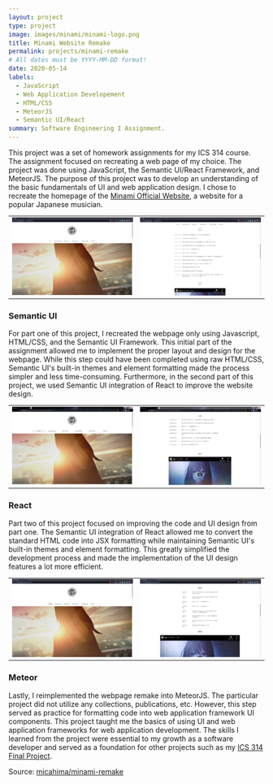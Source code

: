 ```yaml
---
layout: project
type: project
image: images/minami/minami-logo.png
title: Minami Website Remake
permalink: projects/minami-remake
# All dates must be YYYY-MM-DD format!
date: 2020-05-14
labels:
  - JavaScript
  - Web Application Developement
  - HTML/CSS
  - MeteorJS
  - Semantic UI/React
summary: Software Engineering I Assignment.
---
```


This project was a set of homework assignments for my ICS 314 course. The assignment focused on recreating a web page of my choice. The project was done using JavaScript, the Semantic UI/React Framework, and MeteorJS. The purpose of this project was to develop an understanding of the basic fundamentals of UI and web application design. I chose to recreate the homepage of the [Minami Official Website](https://www.373official.com/), a website for a popular Japanese musician.

|               |               |
| ------------- | ------------- |
| <img class="ui medium floated rounded image" src="../images/minami/minami-original-1.jpg">|<img class="ui medium floated rounded image" src="../images/minami/minami-original-2.jpg">|

### Semantic UI

For part one of this project, I recreated the webpage only using Javascript, HTML/CSS, and the Semantic UI Framework. This initial part of the assignment allowed me to implement the proper layout and design for the webpage. While this step could have been completed using raw HTML/CSS, Semantic UI's built-in themes and element formatting made the process simpler and less time-consuming. Furthermore, in the second part of this project, we used Semantic UI integration of React to improve the website design.

|               |               |
| ------------- | ------------- |
| <img class="ui medium floated rounded image" src="../images/minami/minami-semantic-1.jpg">|<img class="ui medium floated rounded image" src="../images/minami/minami-semantic-2.jpg">|

### React

Part two of this project focused on improving the code and UI design from part one. The Semantic UI integration of React allowed me to convert the standard HTML code into JSX formatting while maintaining Semantic UI's built-in themes and element formatting. This greatly simplified the development process and made the implementation of the UI design features a lot more efficient. 

|               |               |
| ------------- | ------------- |
| <img class="ui medium floated rounded image" src="../images/minami/minami-react-1.jpg">|<img class="ui medium floated rounded image" src="../images/minami/minami-react-2.jpg">|

### Meteor

Lastly, I reimplemented the webpage remake into MeteorJS. The particular project did not utilize any collections, publications, etc. However, this step served as practice for formatting code into web application framework UI components. This project taught me the basics of using UI and web application frameworks for web application development. The skills I learned from the project were essential to my growth as a software developer and served as a foundation for other projects such as my [ICS 314 Final Project]().

Source: <a href="https://github.com/micahima/minami-remake"><i class="large github icon "></i>micahima/minami-remake</a>


